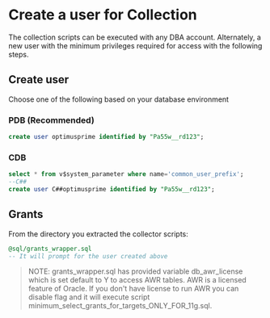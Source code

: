 # Create a user for Collection

The collection scripts can be executed with any DBA account. Alternately, a new user with the minimum privileges required for access with the following steps.

## Create user

Choose one of the following based on your database environment

### PDB (Recommended)

```sql
create user optimusprime identified by "Pa55w__rd123";
```

### CDB

```sql
select * from v$system_parameter where name='common_user_prefix';
--C##
create user C##optimusprime identified by "Pa55w__rd123";
```

## Grants

From the directory you extracted the collector scripts:

```sql
@sql/grants_wrapper.sql
-- It will prompt for the user created above
```

> NOTE: grants_wrapper.sql has provided variable db_awr_license which is set default to Y to access AWR tables. AWR is a licensed feature of Oracle. If you don't have license to run AWR you can disable flag and it will execute script minimum_select_grants_for_targets_ONLY_FOR_11g.sql.
